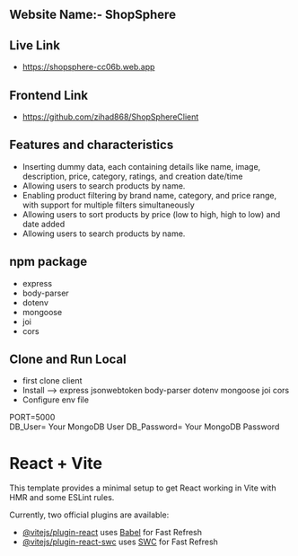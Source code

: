 

## Website Name:- ShopSphere

## Live Link
-  https://shopsphere-cc06b.web.app

## Frontend Link
-  https://github.com/zihad868/ShopSphereClient


## Features and characteristics
-   Inserting  dummy data, each containing details like name, image, description, price, category, ratings, and creation date/time
-   Allowing users to search products by name.
-  Enabling product filtering by brand name, category, and price range, with support for multiple filters simultaneously
-  Allowing users to sort products by price (low to high, high to low) and date added
-  Allowing users to search products by name.

  
## npm package
-  express
-  body-parser
-  dotenv
-  mongoose
-  joi
-  cors


## Clone and Run Local
-  first clone client
-  Install --> express jsonwebtoken  body-parser dotenv mongoose joi cors
-  Configure env file
 
  PORT=5000 <br>
  DB_User= Your MongoDB User 
  DB_Password= Your MongoDB Password

# React + Vite

This template provides a minimal setup to get React working in Vite with HMR and some ESLint rules.

Currently, two official plugins are available:

- [@vitejs/plugin-react](https://github.com/vitejs/vite-plugin-react/blob/main/packages/plugin-react/README.md) uses [Babel](https://babeljs.io/) for Fast Refresh
- [@vitejs/plugin-react-swc](https://github.com/vitejs/vite-plugin-react-swc) uses [SWC](https://swc.rs/) for Fast Refresh
